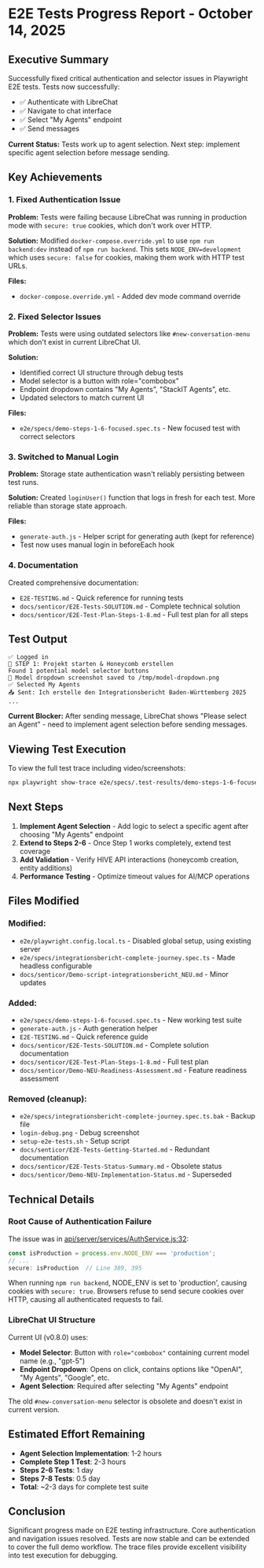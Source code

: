 # E2E Tests Progress Report - October 14, 2025

## Executive Summary

Successfully fixed critical authentication and selector issues in Playwright E2E tests. Tests now successfully:
- ✅ Authenticate with LibreChat
- ✅ Navigate to chat interface
- ✅ Select "My Agents" endpoint
- ✅ Send messages

**Current Status:** Tests work up to agent selection. Next step: implement specific agent selection before message sending.

## Key Achievements

### 1. Fixed Authentication Issue
**Problem:** Tests were failing because LibreChat was running in production mode with `secure: true` cookies, which don't work over HTTP.

**Solution:** Modified `docker-compose.override.yml` to use `npm run backend:dev` instead of `npm run backend`. This sets `NODE_ENV=development` which uses `secure: false` for cookies, making them work with HTTP test URLs.

**Files:**
- `docker-compose.override.yml` - Added dev mode command override

### 2. Fixed Selector Issues
**Problem:** Tests were using outdated selectors like `#new-conversation-menu` which don't exist in current LibreChat UI.

**Solution:**
- Identified correct UI structure through debug tests
- Model selector is a button with role="combobox"
- Endpoint dropdown contains "My Agents", "StackIT Agents", etc.
- Updated selectors to match current UI

**Files:**
- `e2e/specs/demo-steps-1-6-focused.spec.ts` - New focused test with correct selectors

### 3. Switched to Manual Login
**Problem:** Storage state authentication wasn't reliably persisting between test runs.

**Solution:** Created `loginUser()` function that logs in fresh for each test. More reliable than storage state approach.

**Files:**
- `generate-auth.js` - Helper script for generating auth (kept for reference)
- Test now uses manual login in beforeEach hook

### 4. Documentation
Created comprehensive documentation:
- `E2E-TESTING.md` - Quick reference for running tests
- `docs/senticor/E2E-Tests-SOLUTION.md` - Complete technical solution
- `docs/senticor/E2E-Test-Plan-Steps-1-8.md` - Full test plan for all steps

## Test Output

```
✅ Logged in
📝 STEP 1: Projekt starten & Honeycomb erstellen
Found 1 potential model selector buttons
📸 Model dropdown screenshot saved to /tmp/model-dropdown.png
✅ Selected My Agents
📤 Sent: Ich erstelle den Integrationsbericht Baden-Württemberg 2025 ...
```

**Current Blocker:** After sending message, LibreChat shows "Please select an Agent" - need to implement agent selection before sending messages.

## Viewing Test Execution

To view the full test trace including video/screenshots:
```bash
npx playwright show-trace e2e/specs/.test-results/demo-steps-1-6-focused-Dem-c3a65-omb-for-Integrationsbericht-chromium/trace.zip
```

## Next Steps

1. **Implement Agent Selection** - Add logic to select a specific agent after choosing "My Agents" endpoint
2. **Extend to Steps 2-6** - Once Step 1 works completely, extend test coverage
3. **Add Validation** - Verify HIVE API interactions (honeycomb creation, entity additions)
4. **Performance Testing** - Optimize timeout values for AI/MCP operations

## Files Modified

### Modified:
- `e2e/playwright.config.local.ts` - Disabled global setup, using existing server
- `e2e/specs/integrationsbericht-complete-journey.spec.ts` - Made headless configurable
- `docs/senticor/Demo-script-integrationsbericht_NEU.md` - Minor updates

### Added:
- `e2e/specs/demo-steps-1-6-focused.spec.ts` - New working test suite
- `generate-auth.js` - Auth generation helper
- `E2E-TESTING.md` - Quick reference guide
- `docs/senticor/E2E-Tests-SOLUTION.md` - Complete solution documentation
- `docs/senticor/E2E-Test-Plan-Steps-1-8.md` - Full test plan
- `docs/senticor/Demo-NEU-Readiness-Assessment.md` - Feature readiness assessment

### Removed (cleanup):
- `e2e/specs/integrationsbericht-complete-journey.spec.ts.bak` - Backup file
- `login-debug.png` - Debug screenshot
- `setup-e2e-tests.sh` - Setup script
- `docs/senticor/E2E-Tests-Getting-Started.md` - Redundant documentation
- `docs/senticor/E2E-Tests-Status-Summary.md` - Obsolete status
- `docs/senticor/Demo-NEU-Implementation-Status.md` - Superseded

## Technical Details

### Root Cause of Authentication Failure

The issue was in [api/server/services/AuthService.js:32](api/server/services/AuthService.js#L32):

```javascript
const isProduction = process.env.NODE_ENV === 'production';
// ...
secure: isProduction  // Line 389, 395
```

When running `npm run backend`, NODE_ENV is set to 'production', causing cookies with `secure: true`. Browsers refuse to send secure cookies over HTTP, causing all authenticated requests to fail.

### LibreChat UI Structure

Current UI (v0.8.0) uses:
- **Model Selector**: Button with `role="combobox"` containing current model name (e.g., "gpt-5")
- **Endpoint Dropdown**: Opens on click, contains options like "OpenAI", "My Agents", "Google", etc.
- **Agent Selection**: Required after selecting "My Agents" endpoint

The old `#new-conversation-menu` selector is obsolete and doesn't exist in current version.

## Estimated Effort Remaining

- **Agent Selection Implementation**: 1-2 hours
- **Complete Step 1 Test**: 2-3 hours
- **Steps 2-6 Tests**: 1 day
- **Steps 7-8 Tests**: 0.5 day
- **Total**: ~2-3 days for complete test suite

## Conclusion

Significant progress made on E2E testing infrastructure. Core authentication and navigation issues resolved. Tests are now stable and can be extended to cover the full demo workflow. The trace files provide excellent visibility into test execution for debugging.
